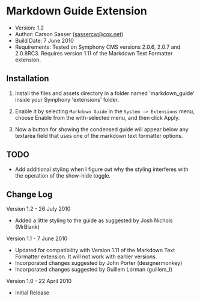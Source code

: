 Markdown Guide Extension
=======================

* Version: 1.2
* Author: Carson Sasser (sassercw@cox.net)
* Build Date: 7 June 2010
* Requirements: Tested on Symphony CMS versions 2.0.6, 2.0.7 and 2.0.8RC3. Requires version 1.11 of the Markdown Text Formatter extension.

Installation
------------

1. Install the files and assets directory in a folder named 'markdown_guide' inside your Symphony 'extensions' folder.

2. Enable it by selecting `Markdown Guide` in the `System -> Extensions` menu, choose Enable from the with-selected menu, and then click Apply.

3. Now a button for showing the condensed guide will appear below any textarea field that uses one of the markdown text formatter options.

TODO
----

* Add additional styling when I figure out why the styling interferes with the operation of the show-hide toggle.

Change Log
----------

Version 1.2 - 26 July 2010

- Added a little styling to the guide as suggested by Josh Nichols (MrBlank)

Version 1.1 - 7 June 2010

- Updated for compatibility with Version 1.11 of the Markdown Text Formatter extension. It will not work with earlier versions.
- Incorporated changes suggested by John Porter (designermonkey)
- Incorporated changes suggested by Guillem Lorman (guillem_l)

Version 1.0 - 22 April 2010

- Initial Release


